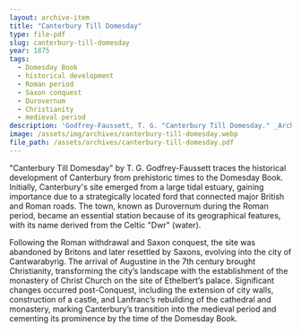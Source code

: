 ```yaml
---
layout: archive-item
title: "Canterbury Till Domesday"
type: file-pdf
slug: canterbury-till-domesday
year: 1875
tags:
  - Domesday Book
  - historical development
  - Roman period
  - Saxon conquest
  - Durovernum
  - Christianity
  - medieval period
description: 'Godfrey-Faussett, T. G. "Canterbury Till Domesday." _Archaeological Journal_ 32, no. 1 (1875): 369-393'
image: /assets/img/archives/canterbury-till-domesday.webp
file_path: /assets/archives/canterbury-till-domesday.pdf
---
```


"Canterbury Till Domesday" by T. G. Godfrey-Faussett traces the
historical development of Canterbury from prehistoric times to the
Domesday Book. Initially, Canterbury's site emerged from a large tidal
estuary, gaining importance due to a strategically located ford that
connected major British and Roman roads. The town, known as Durovernum
during the Roman period, became an essential station because of its
geographical features, with its name derived from the Celtic "Dwr"
(water).

Following the Roman withdrawal and Saxon conquest, the site was
abandoned by Britons and later resettled by Saxons, evolving into the
city of Cantwarabyrig. The arrival of Augustine in the 7th century
brought Christianity, transforming the city’s landscape with the
establishment of the monastery of Christ Church on the site of
Ethelbert’s palace. Significant changes occurred post-Conquest,
including the extension of city walls, construction of a castle, and
Lanfranc’s rebuilding of the cathedral and monastery, marking
Canterbury’s transition into the medieval period and cementing its
prominence by the time of the Domesday Book.
